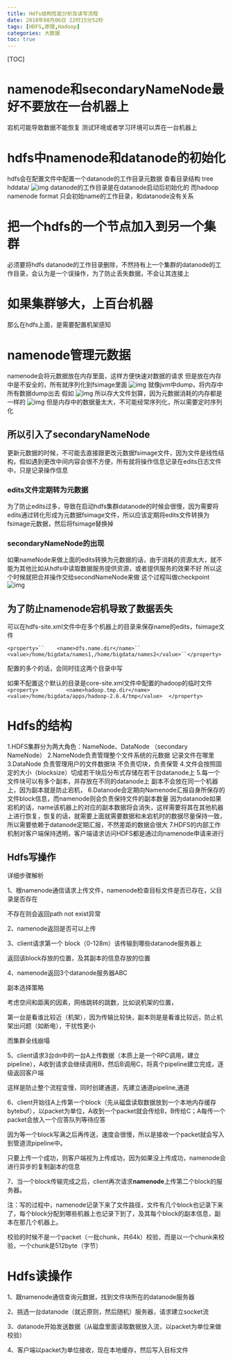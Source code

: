 ```yaml
---
title: Hdfs结构性能分析及读写流程
date: 2018年08月06日 22时15分52秒
tags: [HDFS,原理,Hadoop]
categories: 大数据
toc: true
---
```


[TOC]





<!-- more -->

# namenode和secondaryNameNode最好不要放在一台机器上

宕机可能导致数据不能恢复 
测试环境或者学习环境可以弄在一台机器上

# hdfs中namenode和datanode的初始化

hdfs会在配置文件中配置一个datanode的工作目录元数据 
查看目录结构 tree hddata/ 
![img](file:///var/folders/9p/dbpbsyq158n7y12303j34hxm0000gp/T/WizNote/3172cdcb-77fe-4f72-8882-12fe40ddef6a/index_files/4ee70fb7-cfdc-4010-a387-986e268b5a1e.jpg) 
datanode的工作目录是在datanode启动后初始化的 
而hadoop namenode format 只会初始name的工作目录，和datanode没有关系

# 把一个hdfs的一个节点加入到另一个集群

必须要将hdfs datanode的工作目录删除，不然持有上一个集群的datanode的工作目录，会认为是一个误操作，为了防止丢失数据，不会让其连接上

# 如果集群够大，上百台机器

那么在hdfs上面，是需要配置机架感知

# namenode管理元数据

namenode会将元数据放在内存里面，这样方便快速对数据的请求 
但是放在内存中是不安全的，所有就序列化到fsimage里面 
![img](file:///var/folders/9p/dbpbsyq158n7y12303j34hxm0000gp/T/WizNote/3172cdcb-77fe-4f72-8882-12fe40ddef6a/index_files/2d3df4da-f64b-4ccf-967b-9ade7c2ab46f.jpg) 
就像jvm中dump，将内存中所有数据dump出去 
假如 
![img](file:///var/folders/9p/dbpbsyq158n7y12303j34hxm0000gp/T/WizNote/3172cdcb-77fe-4f72-8882-12fe40ddef6a/index_files/8fa4e8c2-8b29-4809-8219-b383aa6d8664.jpg) 
所以存大文件划算，因为元数据消耗的内存都是一样的 
![img](file:///var/folders/9p/dbpbsyq158n7y12303j34hxm0000gp/T/WizNote/3172cdcb-77fe-4f72-8882-12fe40ddef6a/index_files/2a0de522-13be-4777-b2f4-68377648bbb4.jpg) 
但是内存中的数据量太大，不可能经常序列化，所以需要定时序列化

## 所以引入了secondaryNameNode

更新元数据的时候，不可能去直接跟更改元数据fsimage文件，因为文件是线性结构，假如遇到更改中间内容会很不方便，所有就将操作信息记录在edits日志文件中，只是记录操作信息

### edits文件定期转为元数据

为了防止edits过多，导致在启动hdfs集群datanode的时候会很慢，因为需要将edits通过转化形成为元数据fsimage文件，所以应该定期将edits文件转换为fsimage元数据，然后将fsimage替换掉

### secondaryNameNode的出现

如果nameNode来做上面的edits转换为元数据的话，由于消耗的资源太大，就不能为其他比如从hdfs中读取数据服务提供资源，或者提供服务的效果不好 
所以这个时候就把合并操作交给secondNameNode来做 
这个过程叫做checkpoint 
![img](file:///var/folders/9p/dbpbsyq158n7y12303j34hxm0000gp/T/WizNote/3172cdcb-77fe-4f72-8882-12fe40ddef6a/index_files/d6a7699e-3158-4cfc-ab83-9fec25286004.jpg)

## 为了防止namenode宕机导致了数据丢失

可以在hdfs-site.xml文件中在多个机器上的目录来保存name的edits，fsimage文件

 `<property>``    <name>dfs.name.dir</name>``    <value>/home/bigdata/names1,/home/bigdata/names2</value>``</property>`

配置的多个的话，会同时往这两个目录中写

如果不配置这个默认的目录是core-site.xml文件中配置的hadoop的临时文件 
 ` 
 <property> 
​       <name>hadoop.tmp.dir</name> 
​       <value>/home/bigdata/apps/hadoop-2.6.4/tmp</value> 
   </property> `

# Hdfs的结构

1.HDFS集群分为两大角色：NameNode、DataNode （secondary NameNode）
2.NameNode负责管理整个文件系统的元数据
记录文件在哪里
3.DataNode 负责管理用户的文件数据块
不负责切块，负责保管
4.文件会按照固定的大小（blocksize）切成若干块后分布式存储在若干台datanode上
5.每一个文件块可以有多个副本，并存放在不同的datanode上
副本不会放在同一个机器上，因为副本就是防止宕机，
6.Datanode会定期向Namenode汇报自身所保存的文件block信息，而namenode则会负责保持文件的副本数量
因为datanode如果宕机的话，name该机器上的对应的副本数据将会消失，这样需要将其在其他机器上进行恢复，恢复的话，就需要上面就需要数据和未宕机时的数据尽量保持一致，所以需要依赖于datanode定期汇报，不然差距的数据会很大
7.HDFS的内部工作机制对客户端保持透明，客户端请求访问HDFS都是通过向namenode申请来进行



## Hdfs写操作

 详细步骤解析

1、根namenode通信请求上传文件，namenode检查目标文件是否已存在，父目录是否存在

不存在则会返回path not exist异常

2、namenode返回是否可以上传

3、client请求第一个 block（0-128m）该传输到哪些datanode服务器上

返回该block存放的位置，及其副本的信息存放的位置

4、namenode返回3个datanode服务器ABC

副本选择策略

考虑空间和距离的因素，网络跳转的跳数，比如说机架的位置，

第一台是看谁比较近（机架），因为传输比较快，副本则是是看谁比较远，防止机架出问题（如断电），干扰性更小

而集群全线崩塌

5、client请求3台dn中的一台A上传数据（本质上是一个RPC调用，建立pipeline），A收到请求会继续调用B，然后B调用C，将真个pipeline建立完成，逐级返回客户端

这样是防止整个流程变慢，同时创建通道，先建立通道pipeline,通道

6、client开始往A上传第一个block（先从磁盘读取数据放到一个本地内存缓存bytebuf），以packet为单位，A收到一个packet就会传给B，B传给C；A每传一个packet会放入一个应答队列等待应答

 

因为等一个block写满之后再传送，速度会很慢，所以是接收一个packet就会写入到管道流pipeline中。

只要上传一个成功，则客户端视为上传成功，因为如果没上传成功，namenode会进行异步的复制副本的信息

7、当一个block传输完成之后，client再次请求**namenode**上传第二个block的服务器。

注：写的过程中，namenode记录下来了文件路径，文件有几个block也记录下来了，每个block分配到哪些机器上也记录下到了，及其每个block的副本信息，副本在那几个机器上。

校验的时候不是一个packet（一批chunk，共64k）校验，而是以一个chunk来校验，一个chunk是512byte（字节）

# Hdfs读操作

1、跟namenode通信查询元数据，找到文件块所在的datanode服务器

2、挑选一台datanode（就近原则，然后随机）服务器，请求建立socket流

3、datanode开始发送数据（从磁盘里面读取数据放入流，以packet为单位来做校验）

4、客户端以packet为单位接收，现在本地缓存，然后写入目标文件